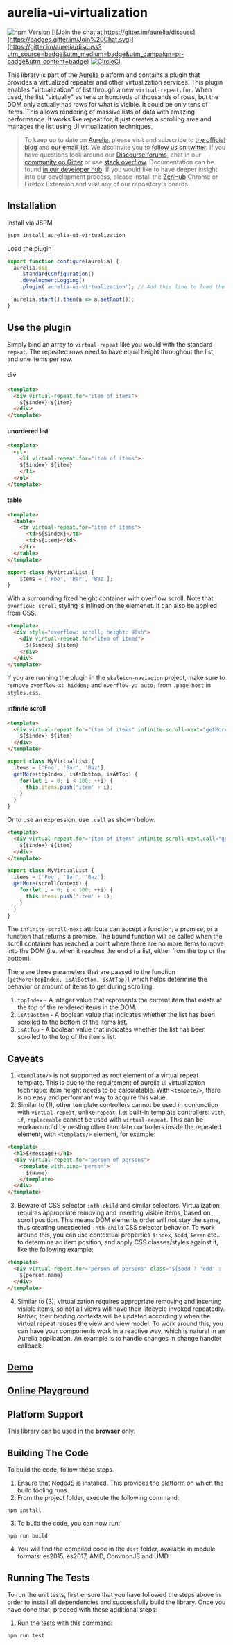 # aurelia-ui-virtualization

[![npm Version](https://img.shields.io/npm/v/aurelia-ui-virtualization.svg)](https://www.npmjs.com/package/aurelia-ui-virtualization)
[![Join the chat at https://gitter.im/aurelia/discuss](https://badges.gitter.im/Join%20Chat.svg)](https://gitter.im/aurelia/discuss?utm_source=badge&utm_medium=badge&utm_campaign=pr-badge&utm_content=badge)
[![CircleCI](https://circleci.com/gh/aurelia/ui-virtualization.svg?style=shield)](https://circleci.com/gh/aurelia/ui-virtualization)

This library is part of the [Aurelia](http://www.aurelia.io/) platform and contains a plugin that provides a virtualized repeater and other virtualization services. This plugin enables "virtualization" of list through a new `virtual-repeat.for`. When used, the list "virtually" as tens or hundreds of thousands of rows, but the DOM only actually has rows for what is visible. It could be only tens of items. This allows rendering of massive lists of data with amazing performance. It works like repeat.for, it just creates a scrolling area and manages the list using UI virtualization techniques.

> To keep up to date on [Aurelia](http://www.aurelia.io/), please visit and subscribe to [the official blog](http://blog.aurelia.io/) and [our email list](http://eepurl.com/ces50j). We also invite you to [follow us on twitter](https://twitter.com/aureliaeffect). If you have questions look around our [Discourse forums](https://discourse.aurelia.io/), chat in our [community on Gitter](https://gitter.im/aurelia/discuss) or use [stack overflow](http://stackoverflow.com/search?q=aurelia). Documentation can be found [in our developer hub](http://aurelia.io/docs). If you would like to have deeper insight into our development process, please install the [ZenHub](https://zenhub.io) Chrome or Firefox Extension and visit any of our repository's boards.

## Installation

Install via JSPM

```javascript
jspm install aurelia-ui-virtualization
```

Load the plugin

```javascript
export function configure(aurelia) {
  aurelia.use
    .standardConfiguration()
    .developmentLogging()
    .plugin('aurelia-ui-virtualization'); // Add this line to load the plugin

  aurelia.start().then(a => a.setRoot());
}
```

## Use the plugin

Simply bind an array to `virtual-repeat` like you would with the standard `repeat`. The repeated rows need to have equal height throughout the list, and one items per row.

#### div
```html
<template>
  <div virtual-repeat.for="item of items">
    ${$index} ${item}
  </div>
</template>
```

#### unordered list
```html
<template>
  <ul>
    <li virtual-repeat.for="item of items">
    ${$index} ${item}
    </li>
  </ul>
</template>
```

#### table
```html
<template>
  <table>
    <tr virtual-repeat.for="item of items">
      <td>${$index}</td>
      <td>${item}</td>
    </tr>
  </table>
</template>
```

```javascript
export class MyVirtualList {
    items = ['Foo', 'Bar', 'Baz'];
}
```

With a surrounding fixed height container with overflow scroll. Note that `overflow: scroll` styling is inlined on the elemenet. It can also be applied from CSS.

```html
<template>
  <div style="overflow: scroll; height: 90vh">
    <div virtual-repeat.for="item of items">
      ${$index} ${item}
    </div>
  </div>
</template>
```

If you are running the plugin in the `skeleton-naviagion` project, make sure to remove `overflow-x: hidden;` and `overflow-y: auto;` from `.page-host` in `styles.css`.

#### infinite scroll
```html
<template>
  <div virtual-repeat.for="item of items" infinite-scroll-next="getMore">
    ${$index} ${item}
  </div>
</template>
```
```javascript
export class MyVirtualList {
  items = ['Foo', 'Bar', 'Baz'];
  getMore(topIndex, isAtBottom, isAtTop) {
    for(let i = 0; i < 100; ++i) {
      this.items.push('item' + i);
    }
  }
}
```

Or to use an expression, use `.call` as shown below.
```html
<template>
  <div virtual-repeat.for="item of items" infinite-scroll-next.call="getMore($scrollContext)">
    ${$index} ${item}
  </div>
</template>
```
```javascript
export class MyVirtualList {
  items = ['Foo', 'Bar', 'Baz'];
  getMore(scrollContext) {
    for(let i = 0; i < 100; ++i) {
      this.items.push('item' + i);
    }
  }
}
```

The `infinite-scroll-next` attribute can accept a function, a promise, or a function that returns a promise.
The bound function will be called when the scroll container has reached a point where there are no more items to move into the DOM (i.e. when it reaches the end of a list, either from the top or the bottom).

There are three parameters that are passed to the function (`getMore(topIndex, isAtBottom, isAtTop)`) which helps determine the behavior or amount of items to get during scrolling.
1. `topIndex` - A integer value that represents the current item that exists at the top of the rendered items in the DOM.
2. `isAtBottom` - A boolean value that indicates whether the list has been scrolled to the bottom of the items list.
3. `isAtTop` - A boolean value that indicates whether the list has been scrolled to the top of the items list.


## Caveats

  1. `<template/>` is not supported as root element of a virtual repeat template. This is due to the requirement of aurelia ui virtualization technique: item height needs to be calculatable. With `<tempate/>`, there is no easy and performant way to acquire this value.
  2. Similar to (1), other template controllers cannot be used in conjunction with `virtual-repeat`, unlike `repeat`. I.e: built-in template controllers: `with`, `if`, `replaceable` cannot be used with `virtual-repeat`. This can be workaround'd by nesting other template controllers inside the repeated element, with `<template/>` element, for example:

  ```html
  <template>
    <h1>${message}</h1>
    <div virtual-repeat.for="person of persons">
      <template with.bind="person">
        ${Name}
      </template>
    </div>
  </template>
  ```
  3. Beware of CSS selector `:nth-child` and similar selectors. Virtualization requires appropriate removing and inserting visible items, based on scroll position. This means DOM elements order will not stay the same, thus creating unexpected `:nth-child` CSS selector behavior. To work around this, you can use contextual properties `$index`, `$odd`, `$even` etc... to determine an item position, and apply CSS classes/styles against it, like the following example:

  ```html
  <template>
    <div virtual-repeat.for="person of persons" class="${$odd ? 'odd' : 'even'}-row">
      ${person.name}
    </div>
  </template>
  ```
  4. Similar to (3), virtualization requires appropriate removing and inserting visible items, so not all views will have their lifecycle invoked repeatedly. Rather, their binding contexts will be updated accordingly when the virtual repeat reuses the view and view model. To work around this, you can have your components work in a reactive way, which is natural in an Aurelia application. An example is to handle changes in change handler callback.

## [Demo](https://aurelia-ui-virtualization.now.sh/)

## [Online Playground](https://codesandbox.io/s/m781l8oyqj)

## Platform Support

This library can be used in the **browser** only.

## Building The Code

To build the code, follow these steps.

1. Ensure that [NodeJS](http://nodejs.org/) is installed. This provides the platform on which the build tooling runs.
2. From the project folder, execute the following command:

  ```shell
  npm install
  ```
3. To build the code, you can now run:

  ```shell
  npm run build
  ```
4. You will find the compiled code in the `dist` folder, available in module formats: es2015, es2017, AMD, CommonJS and UMD.

## Running The Tests

To run the unit tests, first ensure that you have followed the steps above in order to install all dependencies and successfully build the library. Once you have done that, proceed with these additional steps:

1. Run the tests with this command:

  ```shell
  npm run test
  ```
